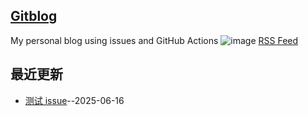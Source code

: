## [Gitblog](https://edwarddavis9.github.io/git-blog/)
My personal blog using issues and GitHub Actions 
![image](https://github.com/user-attachments/assets/a168bf11-661e-4566-b042-7fc9544de528)
[RSS Feed](https://raw.githubusercontent.com/EdwardDavis9/git-blog/master/feed.xml)

## 最近更新
- [测试 issue](https://github.com/EdwardDavis9/git-blog/issues/1)--2025-06-16
